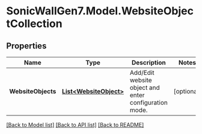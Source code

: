 # SonicWallGen7.Model.WebsiteObjectCollection

## Properties

Name | Type | Description | Notes
------------ | ------------- | ------------- | -------------
**WebsiteObjects** | [**List&lt;WebsiteObject&gt;**](WebsiteObject.md) | Add/Edit website object and enter configuration mode. | [optional] 

[[Back to Model list]](../README.md#documentation-for-models) [[Back to API list]](../README.md#documentation-for-api-endpoints) [[Back to README]](../README.md)

